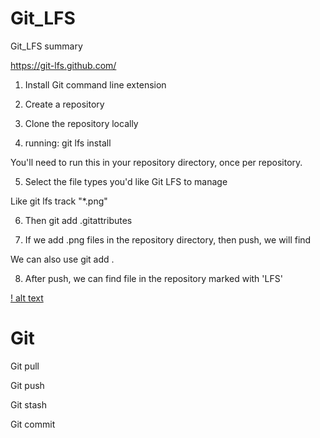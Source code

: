 # Git_LFS
Git_LFS summary

https://git-lfs.github.com/

1. Install Git command line extension

2. Create a repository

3. Clone the repository locally

4. running: git lfs install

You'll need to run this in your repository directory, once per repository.

5. Select the file types you'd like Git LFS to manage 

Like git lfs track "*.png"

6. Then git add .gitattributes

7. If we add .png files in the repository directory, then push, we will find 

We can also use git add .

8. After push, we can find file in the repository marked with 'LFS'

[! alt text](https://github.com/duozhanggithub/Git_LFS-and-Git/blob/master/Git_LFS_Demo.png)

# Git

Git pull

Git push

Git stash

Git commit
